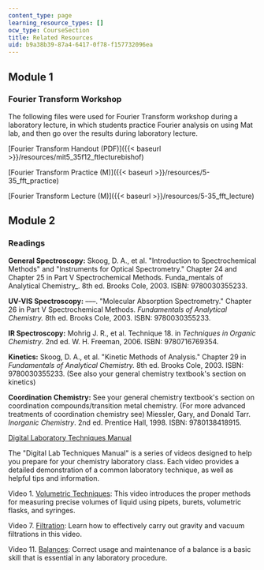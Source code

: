 ```yaml
---
content_type: page
learning_resource_types: []
ocw_type: CourseSection
title: Related Resources
uid: b9a38b39-87a4-6417-0f78-f157732096ea
---
```


Module 1
--------

### Fourier Transform Workshop

The following files were used for Fourier Transform workshop during a laboratory lecture, in which students practice Fourier analysis on using Mat lab, and then go over the results during laboratory lecture.

[Fourier Transform Handout (PDF)]({{< baseurl >}}/resources/mit5_35f12_ftlecturebishof)

[Fourier Transform Practice (M)]({{< baseurl >}}/resources/5-35_fft_practice)

[Fourier Transform Lecture (M)]({{< baseurl >}}/resources/5-35_fft_lecture)

Module 2
--------

### Readings

**General Spectroscopy:** Skoog, D. A., et al. "Introduction to Spectrochemical Methods" and "Instruments for Optical Spectrometry." Chapter 24 and Chapter 25 in Part V Spectrochemical Methods. Funda_mentals of Analytical Chemistry_. 8th ed. Brooks Cole, 2003. ISBN: 9780030355233.

**UV-VIS Spectroscopy:** –––. "Molecular Absorption Spectrometry." Chapter 26 in Part V Spectrochemical Methods. _Fundamentals of Analytical Chemistry._ 8th ed. Brooks Cole, 2003. ISBN: 9780030355233.

**IR Spectroscopy:** Mohrig J. R., et al. Technique 18. in _Techniques in Organic Chemistry_. 2nd ed. W. H. Freeman, 2006. ISBN: 9780716769354.

**Kinetics:** Skoog, D. A., et al. "Kinetic Methods of Analysis." Chapter 29 in _Fundamentals of Analytical Chemistry._ 8th ed. Brooks Cole, 2003. ISBN: 9780030355233. (See also your general chemistry textbook's section on kinetics)

**Coordination Chemistry:** See your general chemistry textbook's section on coordination compounds/transition metal chemistry. (For more advanced treatments of coordination chemistry see) Miessler, Gary, and Donald Tarr. _Inorganic Chemistry_. 2nd ed. Prentice Hall, 1998. ISBN: 9780138418915.

[Digital Laboratory Techniques Manual](/resources/res-5-0001-digital-lab-techniques-manual-spring-2007/)

The "Digital Lab Techniques Manual" is a series of videos designed to help you prepare for your chemistry laboratory class. Each video provides a detailed demonstration of a common laboratory technique, as well as helpful tips and information.

Video 1. [Volumetric Techniques](/resources/res-5-0001-digital-lab-techniques-manual-spring-2007/videos/volumetric-techniques/): This video introduces the proper methods for measuring precise volumes of liquid using pipets, burets, volumetric flasks, and syringes.

Video 7. [Filtration](/resources/res-5-0001-digital-lab-techniques-manual-spring-2007/videos/filtration/): Learn how to effectively carry out gravity and vacuum filtrations in this video.

Video 11. [Balances](/resources/res-5-0001-digital-lab-techniques-manual-spring-2007/videos/using-a-balance/): Correct usage and maintenance of a balance is a basic skill that is essential in any laboratory procedure.